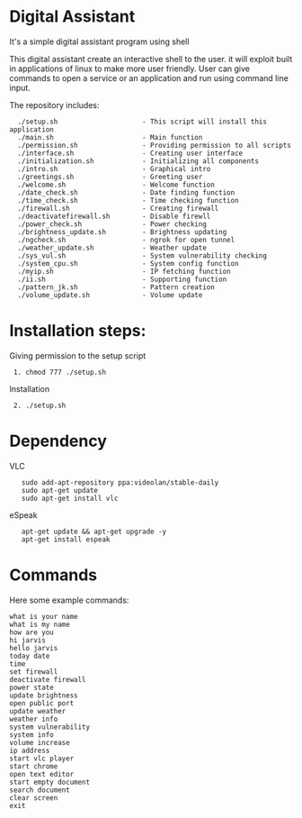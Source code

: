 
# Digital Assistant 
It's a simple digital assistant program using shell

This digital assistant create an interactive shell to the user.  it will exploit  built in applications of linux to make more user friendly. User can give commands to open a service or an application and run using command line input.

The repository includes:


      ./setup.sh                     - This script will install this application
      ./main.sh                      - Main function 
      ./permission.sh                - Providing permission to all scripts
      ./interface.sh                 - Creating user interface
      ./initialization.sh            - Initializing all components
      ./intro.sh                     - Graphical intro
      ./greetings.sh                 - Greeting user
      ./welcome.sh                   - Welcome function
      ./date_check.sh                - Date finding function
      ./time_check.sh                - Time checking function
      ./firewall.sh                  - Creating firewall
      ./deactivatefirewall.sh        - Disable firewll
      ./power_check.sh               - Power checking
      ./brightness_update.sh         - Brightness updating
      ./ngcheck.sh                   - ngrok for open tunnel
      ./weather_update.sh            - Weather update
      ./sys_vul.sh                   - System vulnerability checking 
      ./system_cpu.sh                - System config function
      ./myip.sh                      - IP fetching function
      ./ii.sh                        - Supporting function
      ./pattern_jk.sh                - Pattern creation
      ./volume_update.sh             - Volume update


# Installation steps:

Giving permission to the setup script

     1. chmod 777 ./setup.sh
     
Installation
     
     2. ./setup.sh
     
    
# Dependency

   VLC
          
       sudo add-apt-repository ppa:videolan/stable-daily
       sudo apt-get update
       sudo apt-get install vlc
     
 eSpeak
 
       apt-get update && apt-get upgrade -y
       apt-get install espeak
       
       
# Commands
  
  Here some example commands:
  
    what is your name
    what is my name
    how are you
    hi jarvis
    hello jarvis
    today date
    time
    set firewall
    deactivate firewall
    power state
    update brightness
    open public port
    update weather
    weather info
    system vulnerability
    system info
    volume increase
    ip address
    start vlc player
    start chrome
    open text editor
    start empty document
    search document
    clear screen
    exit
